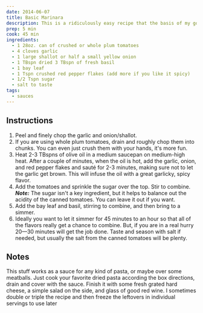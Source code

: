 ```yaml
---
date: 2014-06-07
title: Basic Marinara
description: This is a ridiculously easy recipe that the basis of my go weeknight dinners. I haven't bought pasta sauce in a jar since I mastered this one.
prep: 5 min
cook: 45 min
ingredients:
  - 1 28oz. can of crushed or whole plum tomatoes
  - 4 cloves garlic
  - 1 large shallot or half a small yellow onion
  - 1 TBspn dried 3 TBspn of fresh basil
  - 1 bay leaf
  - 1 Tspn crushed red pepper flakes (add more if you like it spicy)
  - 1/2 Tspn sugar
  - salt to taste
tags:
  - sauces
---
```

## Instructions
1. Peel and finely chop the garlic and onion/shallot.
2. If you are using whole plum tomatoes, drain and roughly chop them into chunks. You can even just crush them with your hands, it's more fun.
3. Heat 2-3 TBspns of olive oil in a medium saucepan on medium-high heat. After a couple of minutes, when the oil is hot, add the garlic, onion, and red pepper flakes and sauté for 2-3 minutes, making sure not to let the garlic get brown. This will infuse the oil with a great garlicky, spicy flavor.
4. Add the tomatoes and sprinkle the sugar over the top. Stir to combine. **_Note:_** The sugar isn't a key ingredient, but it helps to balance out the acidity of the canned tomatoes. You can leave it out if you want.
5. Add the bay leaf and basil, stirring to combine, and then bring to a simmer.
6. Ideally you want to let it simmer for 45 minutes to an hour so that all of the flavors really get a chance to combine. But, if you are in a real hurry 20—30 minutes will get the job done. Taste and season with salt if needed, but usually the salt from the canned tomatoes will be plenty.

## Notes
This stuff works as a sauce for any kind of pasta, or maybe over some meatballs. Just cook your favorite dried pasta according the box directions, drain and cover with the sauce. Finish it with some fresh grated hard cheese, a simple salad on the side, and glass of good red wine. I sometimes double or triple the recipe and then freeze the leftovers in individual servings to use later